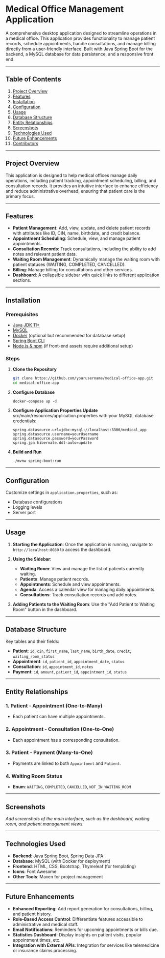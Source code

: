 # Medical Office Management Application

A comprehensive desktop application designed to streamline operations in a medical office. This application provides functionality to manage patient records, schedule appointments, handle consultations, and manage billing directly from a user-friendly interface. Built with Java Spring Boot for the backend, a MySQL database for data persistence, and a responsive front end.

---

## Table of Contents
1. [Project Overview](#project-overview)
2. [Features](#features)
3. [Installation](#installation)
4. [Configuration](#configuration)
5. [Usage](#usage)
6. [Database Structure](#database-structure)
7. [Entity Relationships](#entity-relationships)
8. [Screenshots](#screenshots)
9. [Technologies Used](#technologies-used)
10. [Future Enhancements](#future-enhancements)
11. [Contributors](#contributors)

---

## Project Overview

This application is designed to help medical offices manage daily operations, including patient tracking, appointment scheduling, billing, and consultation records. It provides an intuitive interface to enhance efficiency and reduce administrative overhead, ensuring that patient care is the primary focus.

---

## Features

- **Patient Management**: Add, view, update, and delete patient records with attributes like ID, CIN, name, birthdate, and credit balance.
- **Appointment Scheduling**: Schedule, view, and manage patient appointments.
- **Consultation Records**: Track consultations, including the ability to add notes and relevant patient data.
- **Waiting Room Management**: Dynamically manage the waiting room with patient statuses (WAITING, COMPLETED, CANCELLED).
- **Billing**: Manage billing for consultations and other services.
- **Dashboard**: A collapsible sidebar with quick links to different application sections.

---

## Installation

### Prerequisites

- [Java JDK 11+](https://www.oracle.com/java/technologies/javase-downloads.html)
- [MySQL](https://dev.mysql.com/downloads/mysql/)
- [Docker](https://www.docker.com/) (optional but recommended for database setup)
- [Spring Boot CLI](https://spring.io/projects/spring-boot)
- [Node.js & npm](https://nodejs.org/) (if front-end assets require additional setup)

### Steps

1. **Clone the Repository**
   ```bash
   git clone https://github.com/yourusername/medical-office-app.git
   cd medical-office-app
   ````
2. **Configure Database**
    ````
   docker-compose up -d
   ````
3. **Configure Application Properties Update**
   src/main/resources/application.properties with your MySQL database credentials:
    ````
    spring.datasource.url=jdbc:mysql://localhost:3306/medical_app
    spring.datasource.username=yourUsername
    spring.datasource.password=yourPassword
    spring.jpa.hibernate.ddl-auto=update
    ````
4. **Build and Run**
    ````
   ./mvnw spring-boot:run
   ````

---

## Configuration

Customize settings in `application.properties`, such as:
- Database configurations
- Logging levels
- Server port

---

## Usage

1. **Starting the Application**: Once the application is running, navigate to `http://localhost:8080` to access the dashboard.
2. **Using the Sidebar**:
    - **Waiting Room**: View and manage the list of patients currently waiting.
    - **Patients**: Manage patient records.
    - **Appointments**: Schedule and view appointments.
    - **Agenda**: Access a calendar view for managing daily appointments.
    - **Consultations**: Track consultation records and add notes.

3. **Adding Patients to the Waiting Room**: Use the "Add Patient to Waiting Room" button in the dashboard.

---

## Database Structure

Key tables and their fields:
- **Patient**: `id`, `cin`, `first_name`, `last_name`, `birth_date`, `credit`, `waiting_room_status`
- **Appointment**: `id`, `patient_id`, `appointment_date`, `status`
- **Consultation**: `id`, `appointment_id`, `notes`
- **Payment**: `id`, `amount`, `patient_id`, `appointment_id`, `status`

---

## Entity Relationships

### 1. Patient - Appointment (One-to-Many)
- Each patient can have multiple appointments.

### 2. Appointment - Consultation (One-to-One)
- Each appointment has a corresponding consultation.

### 3. Patient - Payment (Many-to-One)
- Payments are linked to both `Appointment` and `Patient`.

### 4. Waiting Room Status
- **Enum**: `WAITING`, `COMPLETED`, `CANCELLED`, `NOT_IN_WAITING_ROOM`

---

## Screenshots

_Add screenshots of the main interface, such as the dashboard, waiting room, and patient management views._

---

## Technologies Used

- **Backend**: Java Spring Boot, Spring Data JPA
- **Database**: MySQL (with Docker for deployment)
- **Frontend**: HTML, CSS, Bootstrap, Thymeleaf (for templating)
- **Icons**: Font Awesome
- **Other Tools**: Maven for project management

---

## Future Enhancements

- **Enhanced Reporting**: Add report generation for consultations, billing, and patient history.
- **Role-Based Access Control**: Differentiate features accessible to administrative and medical staff.
- **Email Notifications**: Reminders for upcoming appointments or bills due.
- **Statistics Dashboard**: Display insights on patient visits, popular appointment times, etc.
- **Integration with External APIs**: Integration for services like telemedicine or insurance claims processing.
